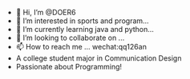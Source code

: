 - 👋 Hi, I’m @DOER6
- 👀 I’m interested in sports and program...
- 🌱 I’m currently learning java and python...
- 💞️ I’m looking to collaborate on ...
- 📫 How to reach me ...  wechat:qq126an
- A college student major in Communication Design
- Passionate about Programming!

<!---
DOER6/DOER6 is a ✨ special ✨ repository because its `README.md` (this file) appears on your GitHub profile.
You can click the Preview link to take a look at your changes.
--->
